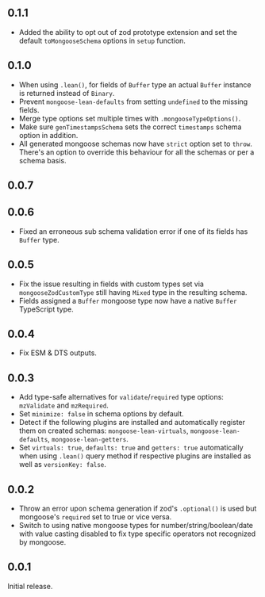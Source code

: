 ## 0.1.1

- Added the ability to opt out of zod prototype extension and set the default `toMongooseSchema` options in `setup` function.

## 0.1.0

- When using `.lean()`, for fields of `Buffer` type an actual `Buffer` instance is returned instead of `Binary`.
- Prevent `mongoose-lean-defaults` from setting `undefined` to the missing fields.
- Merge type options set multiple times with `.mongooseTypeOptions()`.
- Make sure `genTimestampsSchema` sets the correct `timestamps` schema option in addition.
- All generated mongoose schemas now have `strict` option set to `throw`. There's an option to override this behaviour for all the schemas or per a schema basis.

## 0.0.7
## 0.0.6

- Fixed an erroneous sub schema validation error if one of its fields has `Buffer` type.

## 0.0.5

- Fix the issue resulting in fields with custom types set via `mongooseZodCustomType` still having `Mixed` type in the resulting schema.
- Fields assigned a `Buffer` mongoose type now have a native `Buffer` TypeScript type.

## 0.0.4

- Fix ESM & DTS outputs.

## 0.0.3

- Add type-safe alternatives for `validate`/`required` type options: `mzValidate` and `mzRequired`.
- Set `minimize: false` in schema options by default.
- Detect if the following plugins are installed and automatically register them on created schemas: `mongoose-lean-virtuals`, `mongoose-lean-defaults`, `mongoose-lean-getters`.
- Set `virtuals: true`, `defaults: true` and `getters: true` automatically when using `.lean()` query method if respective plugins are installed as well as `versionKey: false`.

## 0.0.2

- Throw an error upon schema generation if zod's `.optional()` is used but mongoose's `required` set to true or vice versa.
- Switch to using native mongoose types for number/string/boolean/date with value casting disabled to fix type specific operators not recognized by mongoose.

## 0.0.1

Initial release.
